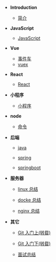 - **Introduction**

  - [简介](README.md)

* **JavaScript**

  - [JavaScript](zh-cn/frontEnd/js/js)

* **Vue**

  - [事件车](zh-cn/frontEnd/vue/bus)
  - [vuex](zh-cn/frontEnd/vue/vuex)

* **React**

  - [React](zh-cn/frontEnd/react/reactBase)

* **小程序**

  - [小程序](zh-cn/frontEnd/xcx/xcx)

* **node**

  - [命令](zh-cn/frontEnd/node/nodeCommand)

* **后端**

  - [java](zh-cn/expect)

  - [spring](zh-cn/expect)

  - [springboot](zh-cn/expect)

* **服务器**

  - [linux 总结](zh-cn/rearEnd/linux/linuxCommand)

  - [docke 总结](zh-cn/rearEnd/docker/dockerCommand)

  - [nginx 总结](zh-cn/rearEnd/nginx/nginx)

* **其它**

  - [Git 入门上(转载)](zh-cn/other/git/git入门上)

  - [Git 入门下(转载)](zh-cn/other/git/git入门下)

  - [面试总结](zh-cn/expect)
